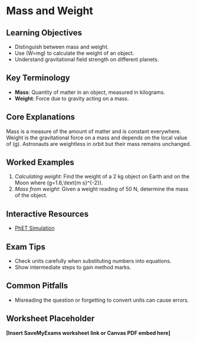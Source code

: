 # Mass and Weight

## Learning Objectives
- Distinguish between mass and weight.
- Use \(W=mg\) to calculate the weight of an object.
- Understand gravitational field strength on different planets.

## Key Terminology
- **Mass**: Quantity of matter in an object, measured in kilograms.
- **Weight**: Force due to gravity acting on a mass.

## Core Explanations
Mass is a measure of the amount of matter and is constant everywhere. Weight is the gravitational force on a mass and depends on the local value of \(g\). Astronauts are weightless in orbit but their mass remains unchanged.

## Worked Examples
1. *Calculating weight*: Find the weight of a 2 kg object on Earth and on the Moon where \(g=1.6\,\text{m s}^{-2}\).
2. *Mass from weight*: Given a weight reading of 50 N, determine the mass of the object.

## Interactive Resources
- [PhET Simulation](https://phet.colorado.edu/)

## Exam Tips
- Check units carefully when substituting numbers into equations.
- Show intermediate steps to gain method marks.

## Common Pitfalls
- Misreading the question or forgetting to convert units can cause errors.

## Worksheet Placeholder
**[Insert SaveMyExams worksheet link or Canvas PDF embed here]**
